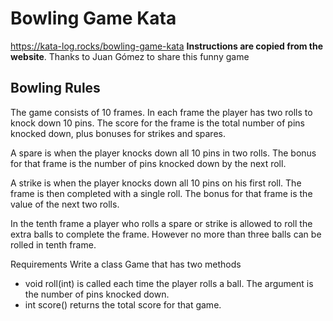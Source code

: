  Bowling Game Kata 
=============
https://kata-log.rocks/bowling-game-kata **Instructions are copied from the website**. Thanks to Juan Gómez to share this funny game

Bowling Rules
----------------------

The game consists of 10 frames. In each frame the player has two rolls to knock down 10 pins. The score for the frame is the total number of pins knocked down, plus bonuses for strikes and spares.

A spare is when the player knocks down all 10 pins in two rolls. The bonus for that frame is the number of pins knocked down by the next roll.

A strike is when the player knocks down all 10 pins on his first roll. The frame is then completed with a single roll. The bonus for that frame is the value of the next two rolls.

In the tenth frame a player who rolls a spare or strike is allowed to roll the extra balls to complete the frame. However no more than three balls can be rolled in tenth frame.

Requirements
Write a class Game that has two methods

- void roll(int) is called each time the player rolls a ball. The argument is the number of pins knocked down.
- int score() returns the total score for that game.
